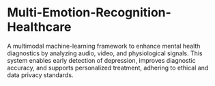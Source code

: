 # Multi-Emotion-Recognition-Healthcare
A multimodal machine-learning framework to enhance mental health diagnostics by analyzing audio, video, and physiological signals. This system enables early detection of depression, improves diagnostic accuracy, and supports personalized treatment, adhering to ethical and data privacy standards.
